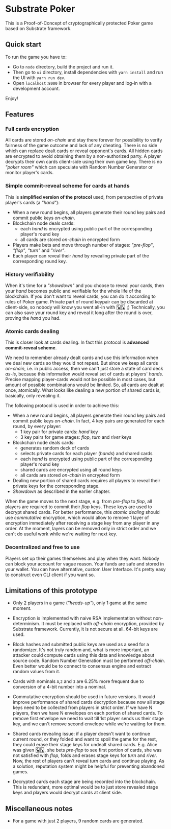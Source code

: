 # Substrate Poker

This is a Proof-of-Concept of cryptographically protected Poker game based on Substrate framework.

## Quick start

To run the game you have to:
* Go to `node` directory, build the project and run it.
* Then go to `ui` directory, install dependencies with `yarn install` and run the UI with `yarn run dev`.
* Open `localhost:8000` in browser for every player and log-in with a development account.

Enjoy!

## Features

### Full cards encryption

All cards are stored _on-chain_ and stay there forever for possibility to verify fairness of the game outcome and lack of any cheating. There is no side which can replace dealt cards or reveal opponent's cards. All hidden cards are encrypted to avoid obtaining them by a non-authorized party. A player decrypts their own cards client-side using their own game key. There is no _"poker room"_ which can speculate with Random Number Generator or monitor player's cards.

### Simple commit-reveal scheme for cards at hands

This is **simplified version of the protocol** used, from perspective of private player's cards (a _"hand"_):
* When a new round begins, all players generate their round key pairs and commit public keys _on-chain_.
* Blockchain node deals cards:
    * each _hand_ is encrypted using public part of the corresponding player's round key
    * all cards are stored _on-chain_ in encrypted form
* Players make bets and move through number of stages: _"pre-flop"_, _"flop"_, _"turn"_ and _"river"_.
* Each player can reveal their _hand_ by revealing private part of the corresponding round key.

### History verifiability

When it's time for a _"showdown"_ and you choose to reveal your cards, then your _hand_ becomes public and verifiable for the whole life of the blockchain. If you don't want to reveal cards, you can do it according to rules of Poker game. Private part of round keypair can be discarded at client-side, so nobody will know you went all-in with 🂲🂧 ;) Technically, you can also save your round key and reveal it long after the round is over, proving the _hand_ you had.

### Atomic cards dealing

This is closer look at cards dealing. In fact this protocol is **advanced commit-reveal scheme**.

We need to remember already dealt cards and use this information when we deal new cards so they would not repeat. But since we keep all cards _on-chain_, i.e. in public access, then we can't just store a state of card deck _as-is_, because this information would reveal set of cards at players' _hands_. Precise mapping player-cards would not be possible in most cases, but amount of possible combinations would be limited. So, all cards are dealt at once, atomically. What looks like dealing a new portion of shared cards is, basically, only revealing it.

The following protocol is used in order to achieve this:
* When a new round begins, all players generate their round key pairs and commit public keys _on-chain_.
  In fact, 4 key pairs are generated for each round, by every player:
    * 1 key pair for private cards: _hand_ key
    * 3 key pairs for game stages: _flop_, _turn_ and _river_ keys
* Blockchain node deals cards:
    * generates random deck of cards
    * selects private cards for each player (_hands_) and shared cards
    * each _hand_ is encrypted using public part of the corresponding player's round key
    * shared cards are encrypted using all round keys
    * all cards are stored _on-chain_ in encrypted form
* Dealing new portion of shared cards requires all players to reveal their private keys for the corresponding stage.
* _Showdown_ as described in the earlier chapter.

When the game moves to the next stage, e.g. from _pre-flop_ to _flop_, all players are required to commit their _flop_ keys. These keys are used to decrypt shared cards. For better performance, this _atomic dealing_ should use _commutative_ encryption, which would allow to remove 1 layer of encryption immediately after receiving a stage key from any player in any order. At the moment, layers can be removed only in strict order and we can't do useful work while we're waiting for next key.

### Decentralized and free to use

Players set up their games themselves and play when they want. Nobody can block your account for vague reason. Your funds are safe and stored in your wallet. You can have alternative, custom User Interface. It's pretty easy to construct even CLI client if you want so.

## Limitations of this prototype

* Only 2 players in a game (_"heads-up"_), only 1 game at the same moment.

* Encryption is implemented with naive RSA implementation without non-determinism. It must be replaced with _off-chain_ encryption, provided by Substrate framework. Currently, it is not secure at all. 64-bit keys are used.

* Block hashes and submitted public keys are used as a seed for a randomizer. It's not truly random and, what is more important, an attacker could compute cards using this data and knowledge about source code. Random Number Generation must be performed _off-chain_. Even better would be to connect to consensus engine and extract random values from it.

* Cards with nominals `A`,`2` and `3` are 6.25% more frequent due to conversion of a 4-bit number into a nominal.

* Commutative encryption should be used in future versions. It would improve performance of shared cards decryption because now all stage keys need to be collected from players in strict order. If we have N players, then we have N envelopes on each portion of shared cards. To remove first envelope we need to wait till 1st player sends us their stage key, and we can't remove second envelope while we're waiting for them.

* Shared cards revealing issue: if a player doesn't want to continue current round, or they folded and want to spoil the game for the rest, they could erase their stage keys for undealt shared cards. E.g. Alice was given 🂲🂧, she bets _pre-flop_ to see first portion of cards, she was not satisfied with _flop_, folds and erases stage keys for _turn_ and _river_. Now, the rest of players can't reveal _turn_ cards and continue playing. As a solution, reputation system might be helpful for preventing abandoned games.

* Decrypted cards each stage are being recorded into the blockchain. This is redundant, more optimal would be to just store revealed stage keys and players would decrypt cards at client side.

## Miscellaneous notes

* For a game with just 2 players, 9 random cards are generated.
